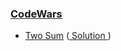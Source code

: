 
### [CodeWars](https://codewars.com)

- [Two Sum](https://leetcode.com/problems/two-sum/) ([ Solution ](two_sum.py))

